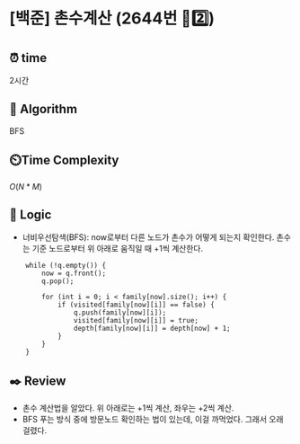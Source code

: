# [백준] 촌수계산 (2644번 🩶2️⃣)

## ⏰  **time**

2시간

## :pushpin: **Algorithm**

BFS

## ⏲️**Time Complexity**

$O(N*M)$

## :round_pushpin: **Logic**

- 너비우선탐색(BFS): now로부터 다른 노드가 촌수가 어떻게 되는지 확인한다.
  촌수는 기준 노드로부터 위 아래로 움직일 때 +1씩 계산한다.
```
	while (!q.empty()) {
		now = q.front();
		q.pop();
		
		for (int i = 0; i < family[now].size(); i++) {
			if (visited[family[now][i]] == false) {
				q.push(family[now][i]);
				visited[family[now][i]] = true;
				depth[family[now][i]] = depth[now] + 1;
			}
		}
	}
```

## :black_nib: **Review**
- 촌수 계산법을 알았다. 위 아래로는 +1씩 계산, 좌우는 +2씩 계산.
- BFS 푸는 방식 중에 방문노드 확인하는 법이 있는데, 이걸 까먹었다. 그래서 오래 걸렸다.
